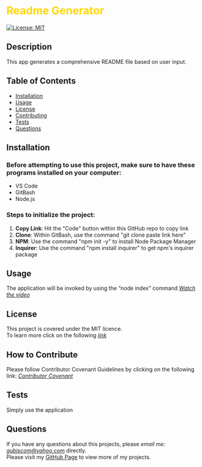 # <span style="color:gold">Readme Generator</span>
 
[![License: MIT](https://img.shields.io/badge/License-MIT-yellow.svg)](https://opensource.org/licenses/MIT)
  
## Description 
This app generates a comprehensive README file based on user input.

## Table of Contents
* [Installation](#installation)
* [Usage](#usage)
* [License](#license)
* [Contributing](#contributing)
* [Tests](#tests)
* [Questions](#questions)
  
## Installation 
### Before attempting to use this project, make sure to have these programs installed on your computer:
* VS Code
* GitBash
* Node.js

### Steps to initialize the project:
1. **Copy Link**: Hit the "Code" button within this GitHub repo to copy link
2. **Clone**: Within GitBash, use the command "git clone paste link here"
3. **NPM**: Use the command "npm init -y" to install Node Package Manager
4. **Inquirer**: Use the command "npm install inquirer" to get npm's inquirer package

## Usage 
The application will be invoked by using the “node index” command
*[Watch the video ](https://drive.google.com/file/d/1i6HxI4x-f-XP0JUGt7HG_rau6QvUyyWZ/view)*
  
## License
This project is covered under the MIT licence.  
To learn more click on the following *[link](https://opensource.org/licenses/MIT)*

## How to Contribute 
Please follow Contributor Covenant Guidelines by clicking on the following link: 
*[Contributor Covenant](https://www.contributor-covenant.org/)*

## Tests
Simply use the application

## Questions
If you have any questions about this projects, please *email me: gubiscom@yahoo.com* directly.  
Please visit my [GitHub Page](https://github.com/Esztergb) to view more of my projects.